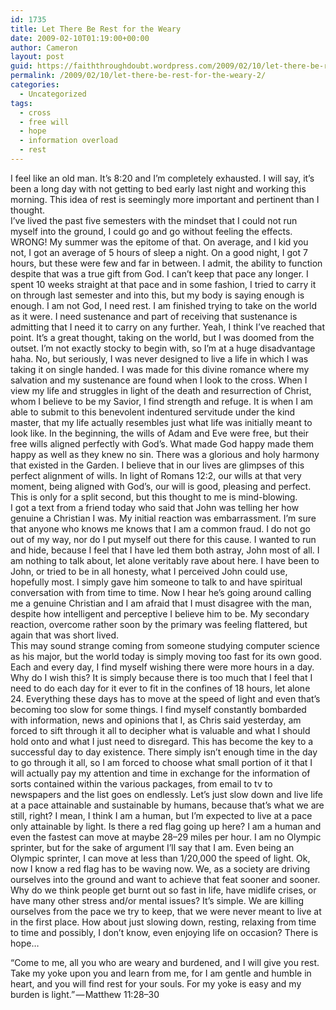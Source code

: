 ```yaml
---
id: 1735
title: Let There Be Rest for the Weary
date: 2009-02-10T01:19:00+00:00
author: Cameron
layout: post
guid: https://faiththroughdoubt.wordpress.com/2009/02/10/let-there-be-rest-for-the-weary/
permalink: /2009/02/10/let-there-be-rest-for-the-weary-2/
categories:
  - Uncategorized
tags:
  - cross
  - free will
  - hope
  - information overload
  - rest
---
```

I feel like an old man. It’s 8:20 and I’m completely exhausted. I will say, it’s been a long day with not getting to bed early last night and working this morning. This idea of rest is seemingly more important and pertinent than I thought.  
I’ve lived the past five semesters with the mindset that I could not run myself into the ground, I could go and go without feeling the effects. WRONG! My summer was the epitome of that. On average, and I kid you not, I got an average of 5 hours of sleep a night. On a good night, I got 7 hours, but these were few and far in between. I admit, the ability to function despite that was a true gift from God. I can’t keep that pace any longer. I spent 10 weeks straight at that pace and in some fashion, I tried to carry it on through last semester and into this, but my body is saying enough is enough. I am not God, I need rest. I am finished trying to take on the world as it were. I need sustenance and part of receiving that sustenance is admitting that I need it to carry on any further. Yeah, I think I’ve reached that point. It’s a great thought, taking on the world, but I was doomed from the outset. I’m not exactly stocky to begin with, so I’m at a huge disadvantage haha. No, but seriously, I was never designed to live a life in which I was taking it on single handed. I was made for this divine romance where my salvation and my sustenance are found when I look to the cross. When I view my life and struggles in light of the death and resurrection of Christ, whom I believe to be my Savior, I find strength and refuge. It is when I am able to submit to this benevolent indentured servitude under the kind master, that my life actually resembles just what life was initially meant to look like. In the beginning, the wills of Adam and Eve were free, but their free wills aligned perfectly with God’s. What made God happy made them happy as well as they knew no sin. There was a glorious and holy harmony that existed in the Garden. I believe that in our lives are glimpses of this perfect alignment of wills. In light of Romans 12:2, our wills at that very moment, being aligned with God’s, our will is good, pleasing and perfect. This is only for a split second, but this thought to me is mind-blowing.  
I got a text from a friend today who said that John was telling her how genuine a Christian I was. My initial reaction was embarrassment. I’m sure that anyone who knows me knows that I am a common fraud. I do not go out of my way, nor do I put myself out there for this cause. I wanted to run and hide, because I feel that I have led them both astray, John most of all. I am nothing to talk about, let alone veritably rave about here. I have been to John, or tried to be in all honesty, what I perceived John could use, hopefully most. I simply gave him someone to talk to and have spiritual conversation with from time to time. Now I hear he’s going around calling me a genuine Christian and I am afraid that I must disagree with the man, despite how intelligent and perceptive I believe him to be. My secondary reaction, overcome rather soon by the primary was feeling flattered, but again that was short lived.  
This may sound strange coming from someone studying computer science as his major, but the world today is simply moving too fast for its own good. Each and every day, I find myself wishing there were more hours in a day. Why do I wish this? It is simply because there is too much that I feel that I need to do each day for it ever to fit in the confines of 18 hours, let alone 24. Everything these days has to move at the speed of light and even that’s becoming too slow for some things. I find myself constantly bombarded with information, news and opinions that I, as Chris said yesterday, am forced to sift through it all to decipher what is valuable and what I should hold onto and what I just need to disregard. This has become the key to a successful day to day existence. There simply isn’t enough time in the day to go through it all, so I am forced to choose what small portion of it that I will actually pay my attention and time in exchange for the information of sorts contained within the various packages, from email to tv to newspapers and the list goes on endlessly. Let’s just slow down and live life at a pace attainable and sustainable by humans, because that’s what we are still, right? I mean, I think I am a human, but I’m expected to live at a pace only attainable by light. Is there a red flag going up here? I am a human and even the fastest can move at maybe 28–29 miles per hour. I am no Olympic sprinter, but for the sake of argument I’ll say that I am. Even being an Olympic sprinter, I can move at less than 1/20,000 the speed of light. Ok, now I know a red flag has to be waving now. We, as a society are driving ourselves into the ground and want to achieve that feat sooner and sooner. Why do we think people get burnt out so fast in life, have midlife crises, or have many other stress and/or mental issues? It’s simple. We are killing ourselves from the pace we try to keep, that we were never meant to live at in the first place. How about just slowing down, resting, relaxing from time to time and possibly, I don’t know, even enjoying life on occasion? There is hope…

“Come to me, all you who are weary and burdened, and I will give you rest. Take my yoke upon you and learn from me, for I am gentle and humble in heart, and you will find rest for your souls. For my yoke is easy and my burden is light.” — Matthew 11:28–30